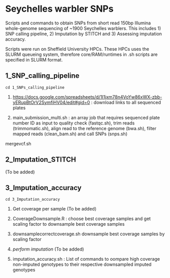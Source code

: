 # Seychelles warbler SNPs

Scripts and commands to obtain SNPs from short read 150bp Illumina whole-genome sequencing of ~1900 Seychelles warblers. This includes 1) SNP calling pipeline, 2) Imputation by STITCH and 3) Assessing imputation accuracy.

Scripts were run on Sheffield University HPCs. These HPCs uses the SLURM queueing system, therefore core/RAM/runtimes in .sh scripts are specified in SLURM format. 

## 1_SNP_calling_pipeline
`cd 1_SNPs_calling_pipeline`

1. https://docs.google.com/spreadsheets/d/1I1jxm78n4VoYw86xWX-zbb-yERupBtOrV2SymfiHV04/edit#gid=0 : download links to all sequenced plates 

2. main_submission_multi.sh : an array job that requires sequenced plate number ID as input to quality check (fastqc.sh), trim reads (trimmomatic.sh), align read to the reference genome (bwa.sh), filter mapped reads (clean_bam.sh) and call SNPs (snps.sh)

mergevcf.sh

## 2_Imputation_STITCH

(To be added)

## 3_Imputation_accuracy
`cd 3_Imputation_accuracy`

1. Get coverage per sample (To be added)

2. CoverageDownsample.R : choose best coverage samples and get scaling factor to downsample best coverage samples

3. downsamplecorrectcoverage.sh downsample best coverage samples by scaling factor

4. *perform imputation* (To be added)

5. imputation_accuracy.sh : List of commands to oompare high coverage non-imputed genotypes to their respective downsampled imputed genotypes

